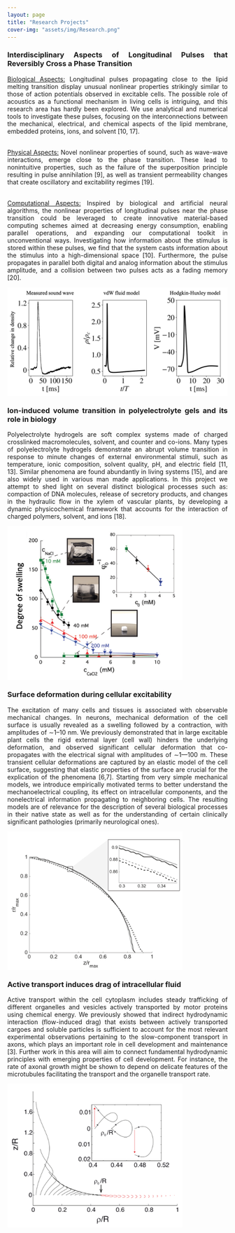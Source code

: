 ```yaml
---
layout: page
title: "Research Projects"
cover-img: "assets/img/Research.png"
---
```


<div style="text-align: justify">
<h3> Interdisciplinary Aspects of Longitudinal Pulses that Reversibly Cross a Phase Transition </h3>

<ins>Biological Aspects:</ins> Longitudinal pulses propagating close to the lipid melting transition display unusual nonlinear properties strikingly similar to those of action potentials observed in excitable cells. The possible role of acoustics as a functional mechanism in living cells is intriguing, and this research area has hardly been explored. We use analytical and numerical tools to investigate these pulses, focusing on the interconnections between the mechanical, electrical, and chemical aspects of the lipid membrane, embedded proteins, ions, and solvent [10, 17].<br />
<br />

<ins>Physical Aspects:</ins> Novel nonlinear properties of sound, such as wave-wave interactions, emerge close to the phase transition. These lead to nonintuitive properties, such as the failure of the superposition principle resulting in pulse annihilation [9], as well as transient permeability changes that create oscillatory and excitability regimes [19].<br />
<br />

<ins>Computational Aspects:</ins> Inspired by biological and artificial neural algorithms, the nonlinear properties of longitudinal pulses near the phase transition could be leveraged to create innovative material-based computing schemes aimed at decreasing energy consumption, enabling parallel operations, and expanding our computational toolkit in unconventional ways. Investigating how information about the stimulus is stored within these pulses, we find that the system casts information about the stimulus into a high-dimensional space [10]. Furthermore, the pulse propagates in parallel both digital and analog information about the stimulus amplitude, and a collision between two pulses acts as a fading memory [20].
</div>

<img align='center' src="/assets/img/Fig-01.png" width='600'>

<div style="text-align: justify">
<h3>
  Ion-induced volume transition in polyelectrolyte gels and its role in biology
  </h3>

Polyelectrolyte hydrogels are soft complex systems made of charged crosslinked macromolecules, solvent, and counter and co-ions. Many types of polyelectrolyte hydrogels demonstrate an abrupt volume transition in response to minute changes of external environmental stimuli, such as temperature, ionic composition, solvent quality, pH, and electric field [11, 13]. Similar phenomena are found abundantly in living systems [15], and are also widely used in various man made applications. In this project we attempt to shed light on several distinct biological processes such as: compaction of DNA molecules, release of secretory products, and changes in the hydraulic flow in the xylem of vascular plants, by developing a dynamic physicochemical framework that accounts for the interaction of charged polymers, solvent, and ions [18]. 

</div>

<img align='center' src="/assets/img/Fig-02.png" width='400'>

<div style="text-align: justify">
<h3>
  Surface deformation during cellular excitability
  </h3>

The excitation of many cells and tissues is associated with observable mechanical changes. In neurons, mechanical deformation of the cell surface is usually revealed as a swelling followed by a contraction, with amplitudes of ∼1–10 nm. We previously demonstrated that in large excitable plant cells the rigid external layer (cell wall) hinders the underlying deformation, and observed significant cellular deformation that co-propagates with the electrical signal with amplitudes of ∼1—100 m. These transient cellular deformations are captured by an elastic model of the cell surface, suggesting that elastic properties of the surface are crucial for the explication of the phenomena [6,7]. Starting from very simple mechanical models, we introduce empirically motivated terms to better understand the mechanoelectrical coupling, its effect on intracellular components, and the nonelectrical information propagating to neighboring cells. The resulting models are of relevance for the description of several biological processes in their native state as well as for the understanding of certain clinically significant pathologies (primarily neurological ones).  

</div>

<img align='center' src="/assets/img/Fig-03.png" width='400'>

<div style="text-align: justify">
<h3>
  Active transport induces drag of intracellular fluid
  </h3>

Active transport within the cell cytoplasm includes steady trafficking of different organelles and vesicles actively transported by motor proteins using chemical energy. We previously showed that indirect hydrodynamic interaction (flow-induced drag) that exists between actively transported cargoes and soluble particles is sufficient to account for the most relevant experimental observations pertaining to the slow-component transport in axons, which plays an important role in cell development and maintenance [3]. Further work in this area will aim to connect fundamental hydrodynamic principles with emerging properties of cell development. For instance, the rate of axonal growth might be shown to depend on delicate features of the microtubules facilitating the transport and the organelle transport rate.

</div>

<img align='center' src="/assets/img/Fig-04.png" width='400'>

